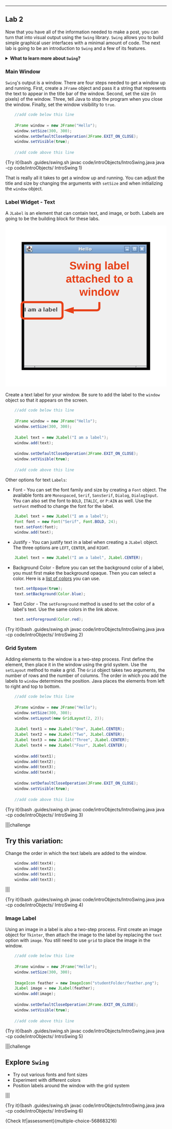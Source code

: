 ----------

## Lab 2

Now that you have all of the information needed to make a post, you can turn that into visual output using the `Swing` library. `Swing` allows you to build simple graphical user interfaces with a minimal amount of code. The next lab is going to be an introduction to `Swing` and a few of its features.

<details>
  <summary><strong>What to learn more about <code>Swing</code>?</strong></summary>
  These labs will only cover a tiny fraction of what can be done with the <code>Swing</code> library. The full documentation for <code>Tkinter</code> can be found <a href="https://docs.oracle.com/javase/7/docs/api/javax/swing/package-summary.html">here</a>. This documentation is not very user-friendly. A more beginner-friendly way to learn about <code>Swing</code> is a video tutorial like this YouTube <a href="https://www.youtube.com/watch?v=ZDw18yUwz6I&list=PLywxFF6tce1-yXyp0qSPYPl2-Mdx7l0A-">playlist</a>.
</details>

### Main Window

`Swing`'s output is a window. There are four steps needed to get a window up and running. First, create a `JFrame` object and pass it a string that represents the text to appear in the title bar of the window. Second, set the size (in pixels) of the window. Three, tell Java to stop the program when you close the window. Finally, set the window visibility to `true`.

```java
    //add code below this line

    JFrame window = new JFrame("Hello");
    window.setSize(300, 300);
    window.setDefaultCloseOperation(JFrame.EXIT_ON_CLOSE);
    window.setVisible(true);

    //add code above this line
```

{Try it}(bash .guides/swing.sh javac code/introObjects/IntroSwing.java java -cp code/introObjects/ IntroSwing 1)

That is really all it takes to get a window up and running. You can adjust the title and size by changing the arguments with `setSize` and when initializing the `window` object.

### Label Widget - Text

A `JLabel` is an element that can contain text, and image, or both. Labels are going to be the building block for these labs.

![Swing Label](.guides/img/intro/swing_label.png)

Create a text label for your window. Be sure to add the label to the `window` object so that it appears on the screen.

```java
    //add code below this line

    JFrame window = new JFrame("Hello");
    window.setSize(300, 300);
    
    JLabel text = new JLabel("I am a label");
    window.add(text);

    window.setDefaultCloseOperation(JFrame.EXIT_ON_CLOSE);
    window.setVisible(true);

    //add code above this line
```

Other options for text `Labels`:
* Font - You can set the font family and size by creating a `Font` object. The available fonts are `Monospaced`, `Serif`, `SansSerif`, `Dialog`, `DialogInput`. You can also set the font to `BOLD`, `ITALIC`, or `P:AIN` as well. Use the `setFont` method to change the font for the label.
```java
    JLabel text = new JLabel("I am a label");
    Font font = new Font("Serif", Font.BOLD, 24);
    text.setFont(font);
    window.add(text);
```
* Justify - You can justify text in a label when creating a `JLabel` object. The three options are `LEFT`, `CENTER`, and `RIGHT`.
```java
    JLabel text = new JLabel("I am a label", JLabel.CENTER);
```
* Background Color - Before you can set the background color of a label, you must first make the background opaque. Then you can select a color. Here is a [list of colors](https://docs.oracle.com/javase/7/docs/api/java/awt/Color.html) you can use.
```java
    text.setOpaque(true);
    text.setBackground(Color.blue);
```
* Text Color - The `setForeground` method is used to set the color of a label's text. Use the same colors in the link above.
```java
    text.setForeground(Color.red);
```

{Try it}(bash .guides/swing.sh javac code/introObjects/IntroSwing.java java -cp code/introObjects/ IntroSwing 2)

### Grid System

Adding elements to the window is a two-step process. First define the element, then place it in the window using the grid system. Use the `setLayout` method to make a grid. The `Grid` object takes two arguments, the number of rows and the number of columns. The order in which you add the labels to `window` determines the position. Java places the elements from left to right and top to bottom.

```java
    //add code below this line

    JFrame window = new JFrame("Hello");
    window.setSize(300, 300);
    window.setLayout(new GridLayout(2, 2));
    
    JLabel text1 = new JLabel("One", JLabel.CENTER);
    JLabel text2 = new JLabel("Two", JLabel.CENTER);
    JLabel text3 = new JLabel("Three", JLabel.CENTER);
    JLabel text4 = new JLabel("Four", JLabel.CENTER);
    
    window.add(text1);
    window.add(text2);
    window.add(text3);
    window.add(text4);

    window.setDefaultCloseOperation(JFrame.EXIT_ON_CLOSE);
    window.setVisible(true);

    //add code above this line
```

{Try it}(bash .guides/swing.sh javac code/introObjects/IntroSwing.java java -cp code/introObjects/ IntroSwing 3)

|||challenge
## Try this variation:
Change the order in which the text labels are added to the window.
```java
    window.add(text4);
    window.add(text2);
    window.add(text1);
    window.add(text3);
```

|||

{Try it}(bash .guides/swing.sh javac code/introObjects/IntroSwing.java java -cp code/introObjects/ IntroSwing 4)

### Image Label

Using an image in a label is also a two-step process. First create an image object for `Tkinter`, then attach the image to the label by replacing the `text` option with `image`. You still need to use `grid` to place the image in the window.

```java
    //add code below this line

    JFrame window = new JFrame("Hello");
    window.setSize(300, 300);
    
    ImageIcon feather = new ImageIcon("studentFolder/feather.png");
    JLabel image = new JLabel(feather);
    window.add(image);

    window.setDefaultCloseOperation(JFrame.EXIT_ON_CLOSE);
    window.setVisible(true);

    //add code above this line
```

{Try it}(bash .guides/swing.sh javac code/introObjects/IntroSwing.java java -cp code/introObjects/ IntroSwing 5)

|||challenge
## Explore `Swing`
* Try out various fonts and font sizes
* Experiment with different colors
* Position labels around the window with the grid system

|||

{Try it}(bash .guides/swing.sh javac code/introObjects/IntroSwing.java java -cp code/introObjects/ IntroSwing 6)

{Check It!|assessment}(multiple-choice-568683216)
